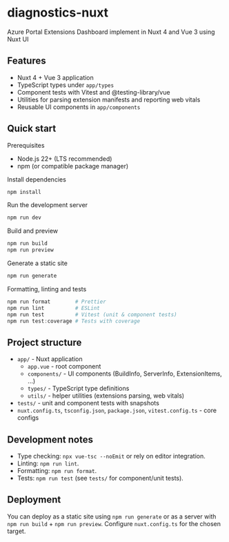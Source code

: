 # diagnostics-nuxt

Azure Portal Extensions Dashboard implement in Nuxt 4 and Vue 3 using Nuxt UI

## Features

- Nuxt 4 + Vue 3 application
- TypeScript types under `app/types`
- Component tests with Vitest and @testing-library/vue
- Utilities for parsing extension manifests and reporting web vitals
- Reusable UI components in `app/components`

## Quick start

Prerequisites

- Node.js 22+ (LTS recommended)
- npm (or compatible package manager)

Install dependencies

```powershell
npm install
```

Run the development server

```powershell
npm run dev
```

Build and preview

```powershell
npm run build
npm run preview
```

Generate a static site

```powershell
npm run generate
```

Formatting, linting and tests

```powershell
npm run format        # Prettier
npm run lint          # ESLint
npm run test          # Vitest (unit & component tests)
npm run test:coverage # Tests with coverage
```

## Project structure

- `app/` - Nuxt application
  - `app.vue` - root component
  - `components/` - UI components (BuildInfo, ServerInfo, ExtensionItems, ...)
  - `types/` - TypeScript type definitions
  - `utils/` - helper utilities (extensions parsing, web vitals)
- `tests/` - unit and component tests with snapshots
- `nuxt.config.ts`, `tsconfig.json`, `package.json`, `vitest.config.ts` - core configs

## Development notes

- Type checking: `npx vue-tsc --noEmit` or rely on editor integration.
- Linting: `npm run lint`.
- Formatting: `npm run format`.
- Tests: `npm run test` (see `tests/` for component/unit tests).

## Deployment

You can deploy as a static site using `npm run generate` or as a server with `npm run build` + `npm run preview`. Configure `nuxt.config.ts` for the chosen target.
